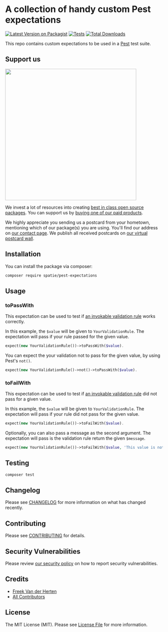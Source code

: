 # A collection of handy custom Pest expectations

[![Latest Version on Packagist](https://img.shields.io/packagist/v/spatie/pest-expectations.svg?style=flat-square)](https://packagist.org/packages/spatie/pest-expectations)
[![Tests](https://img.shields.io/github/actions/workflow/status/spatie/pest-expectations/run-tests.yml?branch=main&label=tests&style=flat-square)](https://github.com/spatie/pest-expectations/actions/workflows/run-tests.yml)
[![Total Downloads](https://img.shields.io/packagist/dt/spatie/pest-expectations.svg?style=flat-square)](https://packagist.org/packages/spatie/pest-expectations)

This repo contains custom expectations to be used in a [Pest](https://pestphp.com) test suite.

## Support us

[<img src="https://github-ads.s3.eu-central-1.amazonaws.com/pest-expectations.jpg?t=1" width="419px" />](https://spatie.be/github-ad-click/pest-expectations)

We invest a lot of resources into creating [best in class open source packages](https://spatie.be/open-source). You can support us by [buying one of our paid products](https://spatie.be/open-source/support-us).

We highly appreciate you sending us a postcard from your hometown, mentioning which of our package(s) you are using. You'll find our address on [our contact page](https://spatie.be/about-us). We publish all received postcards on [our virtual postcard wall](https://spatie.be/open-source/postcards).

## Installation

You can install the package via composer:

```bash
composer require spatie/pest-expectations
```

## Usage

### toPassWith

This expectation can be used to test if [an invokable validation rule](https://laravel.com/docs/master/validation#using-rule-objects) works correctly.

In this example, the `$value` will be given to `YourValidationRule`. The expectation will pass if your rule passed for the given value.

```php
expect(new YourValidationRule())->toPassWith($value).
```

You can expect the your validation not to pass for the given value, by using Pest's `not()`.

```php
expect(new YourValidationRule()->not()->toPassWith($value).
```

### toFailWith

This expectation can be used to test if [an invokable validation rule](https://laravel.com/docs/master/validation#using-rule-objects) did not pass for a given value.

In this example, the `$value` will be given to `YourValidationRule`. The expectation will pass if your rule did not pass for the given value.

```php
expect(new YourValidationRule())->toFailWith($value).
```

Optionally, you can also pass a message as the second argument. The expectation will pass is the validation rule return the given `$message`.

```php
expect(new YourValidationRule())->toFailWith($value, 'This value is not valid.').
```

## Testing

```bash
composer test
```

## Changelog

Please see [CHANGELOG](CHANGELOG.md) for more information on what has changed recently.

## Contributing

Please see [CONTRIBUTING](https://github.com/spatie/.github/blob/main/CONTRIBUTING.md) for details.

## Security Vulnerabilities

Please review [our security policy](../../security/policy) on how to report security vulnerabilities.

## Credits

- [Freek Van der Herten](https://github.com/freekmurze)
- [All Contributors](../../contributors)

## License

The MIT License (MIT). Please see [License File](LICENSE.md) for more information.
